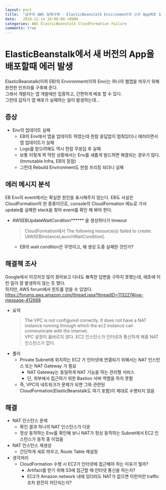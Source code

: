 ```yaml
---
layout: post
title:  "금주의 AWS 실패사례 - ElasticBeanstalk Environment의 신규 App배포 실패"
date:   2018-12-14 18:00:00 +0900
categories: AWS ElasticBeanstalk CloudFormation Failure
comments: true
---
```

# ElasticBeanstalk에서 새 버전의 App을 배포할때 에러 발생
ElasticBeanstalk(이하 EB)의 Environment(이하 Env)는 하나의 웹앱을 띄우기 위해 완전한 인프라를 구축해 준다.  
그래서 개발자는 앱 개발에만 집중하고, 간편하게 배포 할 수 있다.  
그런데 갑자기 앱 배포가 실패하는 일이 발생하는데...  

## 증상
* Env의 업데이트 실패
  + EB의 Env에서 앱을 업데이트 하였는데 한참 응답없이 멈춰있더니 에러라면서 앱 업데이트가 실패
  + Logs를 받으려해도 역시 한참 무응답 후 실패
  + 보통 이렇게 꽉 막힌 상황에서는 Env를 새롭게 빌드하면 해결되는 경우가 많다.(Immutable Infra, EB의 장점)  
  + 그런데 Rebuild Environment도 한참 프리징 되더니 실패

## 에러 메시지 분석
EB Env의 event에서는 확실한 원인을 표시해주지 않는다. EB도 사실은 CloudFormation의 한 종류이므로, console의 CloudFormation 메뉴로 가서 update를 실패한 stack을 찾아 event를 확인 해 봐야 한다.  
* AWSEBUpdateWaitCondition****** 을 생성하다가 timeout
  > CloudFormation에서 The following resource(s) failed to create: [AWSEBInstanceLaunchWaitCondition].
  + EB의 wait condition은 무엇이고, 왜 생성 도중 실패한 것인가?

## 해결책 조사
Google에서 이것저것 많이 찾아보고 다녀도 뾰족한 답변을 구하지 못했는데, 애초에 이런 일이 잘 발생하지 않는 듯 했다.  
하지만, AWS forum에서 힌트를 얻을 수 있었다.  
https://forums.aws.amazon.com/thread.jspa?threadID=113227#jive-message-412668
* 요약
  > The VPC is not configured correctly. It does not have a NAT instance running through which the ec2 instance can communicate with the internet.  
  > VPC 설정이 옳바르지 않다. EC2 인스턴스가 인터넷과 통신하게 해줄 NAT 인스턴스가 없다.  
* 풀이
  + Private Subnet에 위치하는 EC2 가 인터넷에 연결되기 위해서는 NAT 인스턴스 또는 NAT Gateway 가 필요
    - NAT Gateway는 동일하게 NAT 기능을 하는 관리형 서비스
    - 단, 외부에서 접근하기 위한 Bastion 서버 역할을 하지 못함
  + 즉, VPC의 네트워크가 문제가 되면 그와 관련된 CloudFormation(ElasticBeanstalk도 여기 포함)이 제대로 수행되지 않음

## 해결
* NAT 인스턴스 문제
  + 확인 결과 하나의 NAT 인스턴스가 다운
  + 정상 동작하는 Env를 확인해 보니 NAT가 정상 동작하는 Subnet에서 EC2 인스턴스가 동작 중 이었음
* NAT 인스턴스 재생성
  + 간단하게 새로 띄우고, Route Table 재설정
* 생각꺼리
  + CloudFormation 수행 시 EC2가 인터넷에 접근해야 하는 이유가 뭘까? 
    - Artifact를 받기 위해 S3에 접근할 때 인터넷 통신을 하는지?
    - EC2가 Amazon network 내에 있더라도 NAT가 없으면 이런저런 traffic 조차 완전히 차단되는지?

